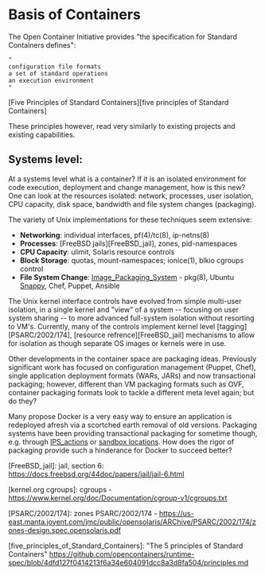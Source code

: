 # Basis of Containers

The Open Container Initiative provides "the specification for Standard Containers defines":

````
"
configuration file formats
a set of standard operations
an execution environment
"
````
[Five Principles of Standard Containers][five principles of Standard Containers]

These principles however, read very similarly to existing projects and existing capabilities.

## Systems level:
At a systems level what is a container? If it is an isolated environment for code execution, deployment and change management, how is this new? One can look at the resources isolated: network, processes, user isolation, CPU capacity, disk space, bandwidth and file system changes (packaging).

The variety of Unix implementations for these techniques seem extensive:
* __Networking__: individual interfaces, pf(4)/tc(8), ip-netns(8)
* __Processes__: [FreeBSD jails][FreeBSD_jail], zones, pid-namespaces
* __CPU Capacity__: ulimit, Solaris resource controls
* __Block Storage__: quotas, mount-namespaces; ionice(1), blkio cgroups control
* __File System Change__: [Image_Packaging_System] - pkg(8), Ubuntu [Snappy], Chef, Puppet, Ansible

The Unix kernel interface controls have evolved from simple multi-user isolation, in a single kernel and "view" of a system -- focusing on user system sharing -- to more advanced full-system isolation without resorting to VM's. Currently, many of the controls implement kernel level [tagging][PSARC/2002/174], [resource refrence][FreeBSD_jail] mechanisms to allow for isolation as though separate OS images or kernels were in use.

Other developments in the container space are packaging ideas. Previously significant work has focused on configuration management (Puppet, Chef), single application deployment formats (WARs, JARs) and now transactional packaging; however, different than VM packaging formats such as OVF, container packaging formats look to tackle a different meta level again; but do they?

Many propose Docker is a very easy way to ensure an application is redeployed afresh via a scortched earth removal of old versions. Packaging systems have been providing transactional packaging for sometime though, e.g. through [IPS_actions] or [sandbox locations][Snappy]. How does the rigor of packaging provide such a hinderance for Docker to succeed better?

[FreeBSD_jail]: jail, section 6: https://docs.freebsd.org/44doc/papers/jail/jail-6.html

[kernel.org cgroups]: cgroups - https://www.kernel.org/doc/Documentation/cgroup-v1/cgroups.txt

[PSARC/2002/174]: zones PSARC/2002/174 - https://us-east.manta.joyent.com/jmc/public/opensolaris/ARChive/PSARC/2002/174/zones-design.spec.opensolaris.pdf

[five_principles_of_Standard_Containers]: "The 5 principles of Standard Containers" https://github.com/opencontainers/runtime-spec/blob/4dfd127f0414213f6a34e604091dcc8a3d8fa504/principles.md

[Snappy]: http://www.markshuttleworth.com/archives/1434

[IPS_actions]: https://java.net/projects/ips/sources/pkg-gate/content/doc/actions.txt

[Image_Packaging_System]: http://www.oug.org/files/presentations/ips-losug.pdf

